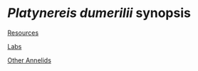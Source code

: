 # *Platynereis dumerilii* synopsis

[Resources](resources.md)

[Labs](labs.md)

[Other Annelids](other_annelids.md)
